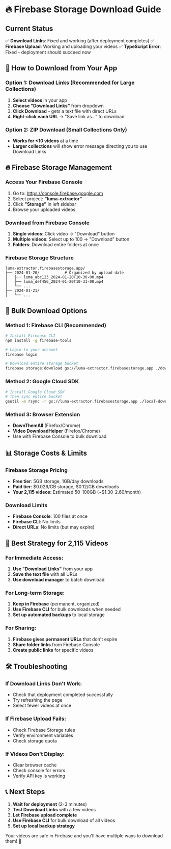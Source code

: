 # 🔥 Firebase Storage Download Guide

## Current Status
✅ **Download Links**: Fixed and working (after deployment completes)
✅ **Firebase Upload**: Working and uploading your videos
✅ **TypeScript Error**: Fixed - deployment should succeed now

## 📱 How to Download from Your App

### Option 1: Download Links (Recommended for Large Collections)
1. **Select videos** in your app
2. **Choose "Download Links"** from dropdown
3. **Click Download** - gets a text file with direct URLs
4. **Right-click each URL** → "Save link as..." to download

### Option 2: ZIP Download (Small Collections Only)
- **Works for ≤10 videos** at a time
- **Larger collections** will show error message directing you to use Download Links

## 🔥 Firebase Storage Management

### Access Your Firebase Console
1. Go to: https://console.firebase.google.com
2. Select project: **"luma-extractor"**
3. Click **"Storage"** in left sidebar
4. Browse your uploaded videos

### Download from Firebase Console
1. **Single videos**: Click video → "Download" button
2. **Multiple videos**: Select up to 100 → "Download" button
3. **Folders**: Download entire folders at once

### Firebase Storage Structure
```
luma-extractor.firebasestorage.app/
├── 2024-01-20/           # Organized by upload date
│   ├── luma_abc123_2024-01-20T10-30-00.mp4
│   ├── luma_def456_2024-01-20T10-31-00.mp4
│   └── ...
├── 2024-01-21/
│   └── ...
```

## 💾 Bulk Download Options

### Method 1: Firebase CLI (Recommended)
```bash
# Install Firebase CLI
npm install -g firebase-tools

# Login to your account
firebase login

# Download entire storage bucket
firebase storage:download gs://luma-extractor.firebasestorage.app ./downloads --recursive
```

### Method 2: Google Cloud SDK
```bash
# Install Google Cloud SDK
# Then sync entire bucket
gsutil -m rsync -r gs://luma-extractor.firebasestorage.app ./local-downloads
```

### Method 3: Browser Extension
- **DownThemAll** (Firefox/Chrome)
- **Video DownloadHelper** (Firefox/Chrome)
- Use with Firebase Console to bulk download

## 📊 Storage Costs & Limits

### Firebase Storage Pricing
- **Free tier**: 5GB storage, 1GB/day downloads
- **Paid tier**: $0.026/GB storage, $0.12/GB downloads
- **Your 2,115 videos**: Estimated 50-100GB (~$1.30-2.60/month)

### Download Limits
- **Firebase Console**: 100 files at once
- **Firebase CLI**: No limits
- **Direct URLs**: No limits (but may expire)

## 🚀 Best Strategy for 2,115 Videos

### For Immediate Access:
1. **Use "Download Links"** from your app
2. **Save the text file** with all URLs
3. **Use download manager** to batch download

### For Long-term Storage:
1. **Keep in Firebase** (permanent, organized)
2. **Use Firebase CLI** for bulk downloads when needed
3. **Set up automated backups** to local storage

### For Sharing:
1. **Firebase gives permanent URLs** that don't expire
2. **Share folder links** from Firebase Console
3. **Create public links** for specific videos

## 🛠️ Troubleshooting

### If Download Links Don't Work:
- Check that deployment completed successfully
- Try refreshing the page
- Select fewer videos at once

### If Firebase Upload Fails:
- Check Firebase Storage rules
- Verify environment variables
- Check storage quota

### If Videos Don't Display:
- Clear browser cache
- Check console for errors
- Verify API key is working

## 📞 Next Steps

1. **Wait for deployment** (2-3 minutes)
2. **Test Download Links** with a few videos
3. **Let Firebase upload complete** 
4. **Use Firebase CLI** for bulk download of all videos
5. **Set up local backup strategy**

Your videos are safe in Firebase and you'll have multiple ways to download them! 🎉

